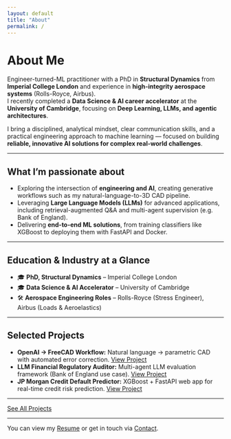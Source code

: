 ```yaml
---
layout: default
title: "About"
permalink: /
---
```


# About Me

Engineer-turned-ML practitioner with a PhD in **Structural Dynamics** from **Imperial College London** and experience in **high-integrity aerospace systems** (Rolls-Royce, Airbus).  
I recently completed a **Data Science & AI career accelerator** at the **University of Cambridge**, focusing on **Deep Learning, LLMs, and agentic architectures**.  

I bring a disciplined, analytical mindset, clear communication skills, and a practical engineering approach to machine learning — focused on building **reliable, innovative AI solutions for complex real-world challenges**.

---

## What I’m passionate about

- Exploring the intersection of **engineering and AI**, creating generative workflows such as my natural-language-to-3D CAD pipeline.  
- Leveraging **Large Language Models (LLMs)** for advanced applications, including retrieval-augmented Q&A and multi-agent supervision (e.g. Bank of England).  
- Delivering **end-to-end ML solutions**, from training classifiers like XGBoost to deploying them with FastAPI and Docker.  

---

## Education & Industry at a Glance
- 🎓 **PhD, Structural Dynamics** – Imperial College London  
- 🎓 **Data Science & AI Accelerator** – University of Cambridge  
- 🛠 **Aerospace Engineering Roles** – Rolls-Royce (Stress Engineer), Airbus (Loads & Aeroelastics)  

---

## Selected Projects

- **OpenAI → FreeCAD Workflow:** Natural language → parametric CAD with automated error correction. [View Project](/projects/openai-to-freecad-workflow/)  
- **LLM Financial Regulatory Auditor:** Multi-agent LLM evaluation framework (Bank of England use case). [View Project](/projects/llm-financial-regulatory-auditor/)  
- **JP Morgan Credit Default Predictor:** XGBoost + FastAPI web app for real-time credit risk prediction. [View Project](/projects/jpmorgan-credit-default-app/)  

---

[See All Projects](/projects)

---


You can view my [Resume](/resume) or get in touch via [Contact](/contact).

